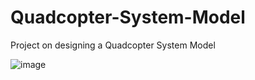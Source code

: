 # Quadcopter-System-Model
Project on designing a Quadcopter System Model

![image](https://user-images.githubusercontent.com/79022138/118149268-634cf980-b3df-11eb-8ab9-5ff02c6498d2.png)
